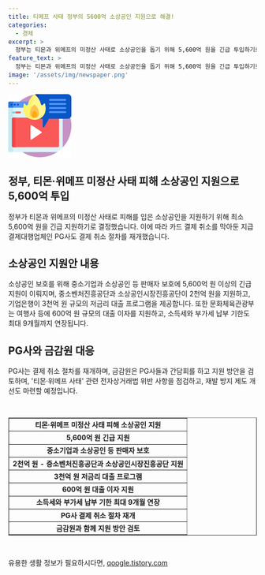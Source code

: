 ```yaml
---
title: 티메프 사태 정부의 5600억 소상공인 지원으로 해결!
categories:
  - 경제
excerpt: >
  정부는 티몬과 위메프의 미정산 사태로 소상공인을 돕기 위해 5,600억 원을 긴급 투입하기로 했다. 중소기업과 소상공인에게 5,600억 원 이상 지원하고, 신용보증기금과 기업은행을 통해 저금리 대출 프로그램을 제공한다. 또한, 여행사 등에 대출 이자 지원과 세금 부과 기한 연장도 이뤄진다. 이에 대해 금감원은 PG사들과 지원 방안을 검토하고, 전자상거래법 위반 사항을 집중 점검하며 재발 방지를 위한 개선을 약속했다. (150자)
feature_text: >
  정부는 티몬과 위메프의 미정산 사태로 소상공인을 돕기 위해 5,600억 원을 긴급 투입하기로 했다. 중소기업과 소상공인에게 5,600억 원 이상 지원하고, 신용보증기금과 기업은행을 통해 저금리 대출 프로그램을 제공한다. 또한, 여행사 등에 대출 이자 지원과 세금 부과 기한 연장도 이뤄진다. 이에 대해 금감원은 PG사들과 지원 방안을 검토하고, 전자상거래법 위반 사항을 집중 점검하며 재발 방지를 위한 개선을 약속했다. (150자)
image: '/assets/img/newspaper.png'
---
```


<p><img src="/assets/img/news.png" alt="rentncar 속보" /></p>

<h2>정부, 티몬·위메프 미정산 사태 피해 소상공인 지원으로 5,600억 투입</h2>

<p data-ke-size="size16">정부가 티몬과 위메프의 미정산 사태로 피해를 입은 소상공인을 지원하기 위해 최소 5,600억 원을 긴급 지원하기로 결정했습니다. 이에 따라 카드 결제 취소를 막아둔 지급결제대행업체인 PG사도 결제 취소 절차를 재개했습니다.</p>

<h2 data-ke-size="size26">소상공인 지원안 내용</h2>

<p>소상공인 보호를 위해 중소기업과 소상공인 등 판매자 보호에 5,600억 원 이상의 긴급 지원이 이뤄지며, 중소벤처진흥공단과 소상공인시장진흥공단이 2천억 원을 지원하고, 기업은행이 3천억 원 규모의 저금리 대출 프로그램을 제공합니다. 또한 문화체육관광부는 여행사 등에 600억 원 규모의 대출 이자를 지원하고, 소득세와 부가세 납부 기한도 최대 9개월까지 연장됩니다.</p>

<h2 data-ke-size="size26">PG사와 금감원 대응</h2>

<p>PG사는 결제 취소 절차를 재개하며, 금감원은 PG사들과 간담회를 하고 지원 방안을 검토하며, '티몬·위메프 사태' 관련 전자상거래법 위반 사항을 점검하고, 재발 방지 제도 개선도 마련할 예정입니다.</p>

<p data-ke-size="size16">&nbsp;</p>

<table style="width: 100%;" border="1">
<tbody>
<tr>
<td style="text-align: center; height: 17px;"><b>티몬·위메프 미정산 사태 피해 소상공인 지원</b></td>
</tr>
<tr>
<td style="text-align: center; height: 17px;"><b>5,600억 원 긴급 지원</b></td>
</tr>
<tr>
<td style="text-align: center; height: 17px;"><b>중소기업과 소상공인 등 판매자 보호</b></td>
</tr>
<tr>
<td style="text-align: center; height: 17px;"><b>2천억 원 - 중소벤처진흥공단과 소상공인시장진흥공단 지원</b></td>
</tr>
<tr>
<td style="text-align: center; height: 17px;"><b>3천억 원 저금리 대출 프로그램</b></td>
</tr>
<tr>
<td style="text-align: center; height: 17px;"><b>600억 원 대출 이자 지원</b></td>
</tr>
<tr>
<td style="text-align: center; height: 17px;"><b>소득세와 부가세 납부 기한 최대 9개월 연장</b></td>
</tr>
<tr>
<td style="text-align: center; height: 17px;"><b>PG사 결제 취소 절차 재개</b></td>
</tr>
<tr>
<td style="text-align: center; height: 17px;"><b>금감원과 함께 지원 방안 검토</b></td>
</tr>
</tbody>
</table>

<p data-ke-size="size16">&nbsp;</p>
유용한 생활 정보가 필요하시다면, <a href="https://qoogle.tistory.com" rel="dofollow">qoogle.tistory.com</a>


